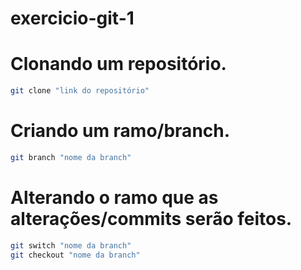 # exercicio-git-1

# Clonando um repositório.
```bash
git clone "link do repositório"
```

# Criando um ramo/branch.
```bash
git branch "nome da branch"
```

# Alterando o ramo que as alterações/commits serão feitos.
```bash
git switch "nome da branch"
git checkout "nome da branch"
```
